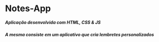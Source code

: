 # Notes-App
##### Aplicação desenvolvida com HTML, CSS & JS
##### A mesma consiste em um aplicativo que cria lembretes personalizados  
